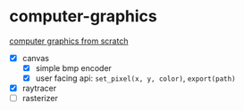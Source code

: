 # computer-graphics

[computer graphics from scratch](https://gabrielgambetta.com/computer-graphics-from-scratch/)

- [x] canvas
  - [x] simple bmp encoder
  - [x] user facing api: `set_pixel(x, y, color)`, `export(path)`
- [x] raytracer
- [ ] rasterizer
